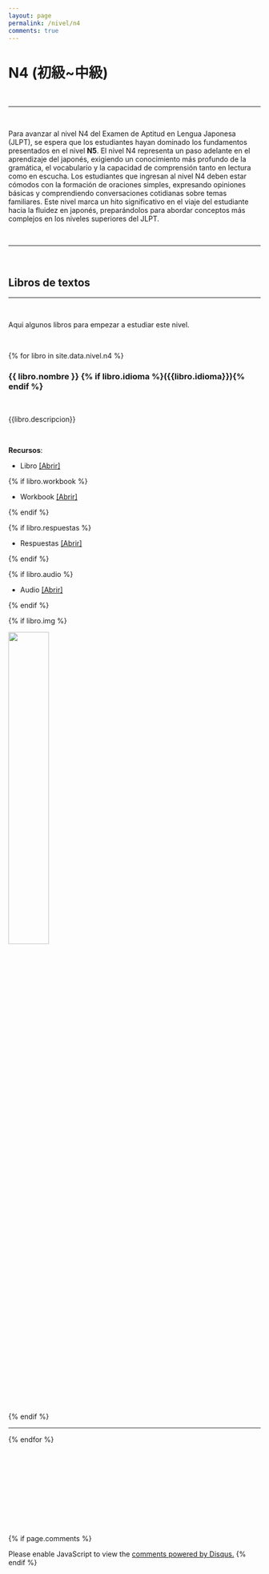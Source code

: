 ```yaml
---
layout: page
permalink: /nivel/n4
comments: true
---
```



# N4 (初級~中級)


<br>

---

<br>

Para avanzar al nivel N4 del Examen de Aptitud en Lengua Japonesa (JLPT), se espera que los estudiantes hayan dominado los fundamentos presentados en el nivel **N5**. El nivel N4 representa un paso adelante en el aprendizaje del japonés, exigiendo un conocimiento más profundo de la gramática, el vocabulario y la capacidad de comprensión tanto en lectura como en escucha. Los estudiantes que ingresan al nivel N4 deben estar cómodos con la formación de oraciones simples, expresando opiniones básicas y comprendiendo conversaciones cotidianas sobre temas familiares. Este nivel marca un hito significativo en el viaje del estudiante hacia la fluidez en japonés, preparándolos para abordar conceptos más complejos en los niveles superiores del JLPT.

<br>

---
<br>

## Libros de textos

---

<br>

Aqui algunos libros para empezar a estudiar este nivel.



<br>


{% for libro in site.data.nivel.n4 %}

### **{{ libro.nombre }}** {% if libro.idioma %}({{libro.idioma}}){% endif %}

<br>

{{libro.descripcion}}

<br>

**Recursos**:

- Libro <a href="{{ '/view/' | relative_url }}?dato={{libro.link}}" class="text-info" target="_blank">[Abrir] </a>

{% if libro.workbook %}

- Workbook <a href="{{ '/view/' | relative_url }}?dato={{libro.workbook}}" class="text-info" target="_blank">[Abrir] </a>

{% endif %}

{% if libro.respuestas %}

- Respuestas <a href="{{ '/view/' | relative_url }}?dato={{libro.respuestas}}" class="text-info" target="_blank">[Abrir] </a>

{% endif %}

{% if libro.audio %}

- Audio <a href="{{ '/view/' | relative_url }}?dato={{libro.audio}}" class="text-info" target="_blank">[Abrir] </a>

{% endif %}

{% if libro.img %}
<br>
<div class="row justify-content-center">
    <div class="col-md-6">
      <img width="40%" src="{{libro.img}}" class="img-fluid">
    </div>
</div>
{% endif %}

<br>

---

{% endfor %}

<br><br><br><br><br><br><br><br><br>

{% if page.comments %} 
<div id="disqus_thread"></div>
<script>
        /**
        *  RECOMMENDED CONFIGURATION VARIABLES: EDIT AND UNCOMMENT THE SECTION BELOW TO INSERT DYNAMIC VALUES FROM YOUR PLATFORM OR CMS.
        *  LEARN WHY DEFINING THESE VARIABLES IS IMPORTANT: https://disqus.com/admin/universalcode/#configuration-variables    */
        /*
        var disqus_config = function () {
        this.page.url = PAGE_URL;  // Replace PAGE_URL with your page's canonical URL variable
        this.page.identifier = PAGE_IDENTIFIER; // Replace PAGE_IDENTIFIER with your page's unique identifier variable
        };
        */
    var disqus_config = function () {
        this.page.url = 'https://dokugakunihongo.github.io/';
        this.page.identifier = '';
        this.page.title = '';
    };
    (function() { // DON'T EDIT BELOW THIS LINE
      var d = document, s = d.createElement('script');
      s.src = 'https://dokugaku-nihongo.disqus.com/embed.js';
      s.setAttribute('data-timestamp', +new Date());
      (d.head || d.body).appendChild(s);
      })();
  </script>
  <noscript>Please enable JavaScript to view the <a href="https://disqus.com/?ref_noscript">comments powered by Disqus.</a></noscript>
{% endif %} 